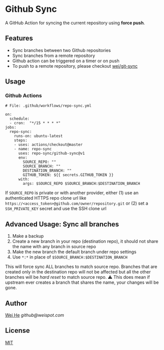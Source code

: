 # Github Sync

A GitHub Action for syncing the current repository using **force push**. 


## Features
 * Sync branches between two Github repositories
 * Sync branches from a remote repository
 * Github action can be triggered on a timer or on push
 * To push to a remote repository, please checkout [wei/git-sync](https://github.com/marketplace/actions/git-sync-action)


## Usage

### Github Actions
```
# File: .github/workflows/repo-sync.yml

on:
  schedule:
  - cron:  "*/15 * * * *"
jobs:
  repo-sync:
    runs-on: ubuntu-latest
    steps:
    - uses: actions/checkout@master
    - name: repo-sync
      uses: repo-sync/github-sync@v1
      env:
        SOURCE_REPO: ""
        SOURCE_BRANCH: ""
        DESTINATION_BRANCH: ""
        GITHUB_TOKEN: ${{ secrets.GITHUB_TOKEN }}
      with:
        args: $SOURCE_REPO $SOURCE_BRANCH:$DESTINATION_BRANCH
```
If `SOURCE_REPO` is private or with another provider, either (1) use an authenticated HTTPS repo clone url like `https://<access_token>@github.com/owner/repository.git` or (2) set a `SSH_PRIVATE_KEY` secret and use the SSH clone url


## Advanced Usage: Sync all branches
1. Make a backup
2. Create a new branch in your repo (destination repo), it should not share the name with any branch in source repo
3. Make the new branch the default branch under repo settings
4. Use `*:*` in place of `$SOURCE_BRANCH:$DESTINATION_BRANCH`

This will force sync ALL branches to match source repo. Branches that are created only in the destination repo will not be affected but all the other branches will be *hard reset* to match source repo. ⚠️ This does mean if upstream ever creates a branch that shares the name, your changes will be gone.


## Author
[Wei He](https://github.com/wei) _github@weispot.com_


## License
[MIT](https://wei.mit-license.org)
